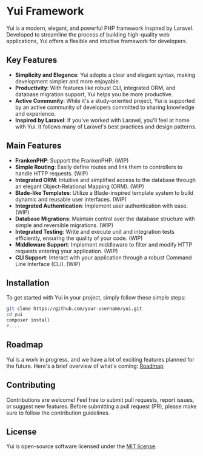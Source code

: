 # Yui Framework

Yui is a modern, elegant, and powerful PHP framework inspired by Laravel. Developed to streamline the process of building high-quality web applications, Yui offers a flexible and intuitive framework for developers.

## Key Features

- **Simplicity and Elegance**: Yui adopts a clear and elegant syntax, making development simpler and more enjoyable.
- **Productivity**: With features like robust CLI, integrated ORM, and database migration support, Yui helps you be more productive.
- **Active Community**: While it's a study-oriented project, Yui is supported by an active community of developers committed to sharing knowledge and experience.
- **Inspired by Laravel**: If you've worked with Laravel, you'll feel at home with Yui. It follows many of Laravel's best practices and design patterns.

## Main Features

- **FrankenPHP**: Support the FrankenPHP. (WIP)
- **Simple Routing**: Easily define routes and link them to controllers to handle HTTP requests. (WIP)
- **Integrated ORM**: Intuitive and simplified access to the database through an elegant Object-Relational Mapping (ORM). (WIP)
- **Blade-like Templates**: Utilize a Blade-inspired template system to build dynamic and reusable user interfaces. (WIP)
- **Integrated Authentication**: Implement user authentication with ease. (WIP)
- **Database Migrations**: Maintain control over the database structure with simple and reversible migrations. (WIP)
- **Integrated Testing**: Write and execute unit and integration tests efficiently, ensuring the quality of your code. (WIP)
- **Middleware Support**: Implement middleware to filter and modify HTTP requests entering your application. (WIP)
- **CLI Support**: Interact with your application through a robust Command Line Interface (CLI). (WIP)

## Installation

To get started with Yui in your project, simply follow these simple steps:

```bash
git clone https://github.com/your-username/yui.git
cd yui
composer install
#....
```

## Roadmap

Yui is a work in progress, and we have a lot of exciting features planned for the future. Here's a brief overview of what's coming:
[Roadmap](for_future.md)

## Contributing

Contributions are welcome! Feel free to submit pull requests, report issues, or suggest new features. Before submitting a pull request (PR), please make sure to follow the contribution guidelines.

## License

Yui is open-source software licensed under the [MIT license](https://opensource.org/licenses/MIT).